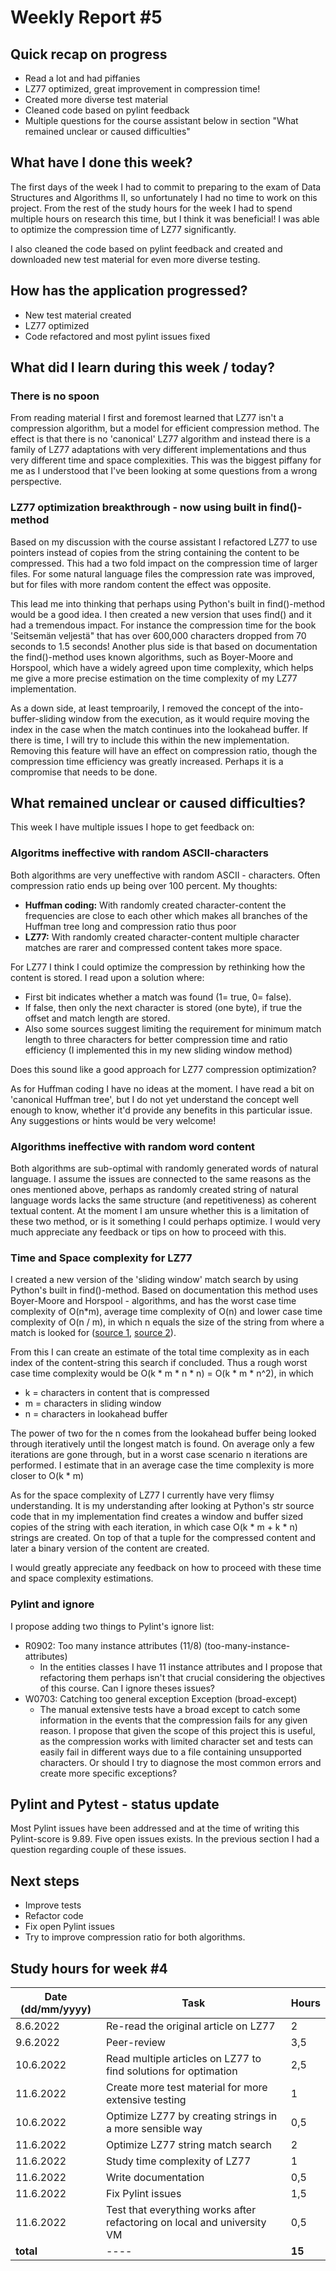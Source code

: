 # Weekly Report #5

## Quick recap on progress
- Read a lot and had piffanies
- LZ77 optimized, great improvement in compression time! 
- Created more diverse test material
- Cleaned code based on pylint feedback
- Multiple questions for the course assistant below in section "What remained unclear or caused difficulties"

## What have I done this week?
The first days of the week I had to commit to preparing to the exam of Data Structures and Algorithms II, so unfortunately I had no time to work on this project. From the rest of the study hours for the week I had to spend multiple hours on research this time, but I think it was beneficial! I was able to optimize the compression time of LZ77 significantly. 

I also cleaned the code based on pylint feedback and created and downloaded new test material for even more diverse testing. 

## How has the application progressed?
- New test material created
- LZ77 optimized
- Code refactored and most pylint issues fixed

## What did I learn during this week / today?

### There is no spoon
From reading material I first and foremost learned that LZ77 isn't a compression algorithm, but a model for efficient compression method. The effect is that there is no 'canonical' LZ77 algorithm and instead there is a family of LZ77 adaptations with very different implementations and thus very different time and space complexities. This was the biggest piffany for me as I understood that I've been looking at some questions from a wrong perspective. 

### LZ77 optimization breakthrough - now using built in find()-method
Based on my discussion with the course assistant I refactored LZ77 to use pointers instead of copies from the string containing the content to be compressed. This had a two fold impact on the compression time of larger files. For some natural language files the compression rate was improved, but for files with more random content the effect was opposite.  

This lead me into thinking that perhaps using Python's built in find()-method would be a good idea. I then created a new version that uses find() and it had a tremendous impact. For instance the compression time for the book 'Seitsemän veljestä" that has over 600,000 characters dropped from 70 seconds to 1.5 seconds! Another plus side is that based on documentation the find()-method uses known algorithms, such as Boyer-Moore and Horspool, which have a widely agreed upon time complexity, which helps me give a more precise estimation on the time complexity of my LZ77 implementation. 

As a down side, at least temproarily, I removed the concept of the into-buffer-sliding window from the execution, as it would require moving the index in the case when the match continues into the lookahead buffer. If there is time, I will try to include this within the new implementation. Removing this feature will have an effect on compression ratio, though the compression time efficiency was greatly increased. Perhaps it is a compromise that needs to be done. 


## What remained unclear or caused difficulties? 
This week I have multiple issues I hope to get feedback on:


### Algoritms ineffective with random ASCII-characters

Both algorithms are very uneffective with random ASCII - characters. Often compression ratio ends up being over 100 percent. My thoughts:
- **Huffman coding:** With randomly created character-content the frequencies are close to each other which makes all branches of the Huffman tree long and compression ratio thus poor
- **LZ77:** With randomly created character-content multiple character matches are rarer and compressed content takes more space. 

For LZ77 I think I could optimize the compression by rethinking how the content is stored. I read upon a solution where:
- First bit indicates whether a match was found (1= true, 0= false). 
- If false, then only the next character is stored (one byte), if true the offset and match length are stored. 
- Also some sources suggest limiting the requirement for minimum match length to three characters for better compression time and ratio efficiency (I implemented this in my new sliding window method)

Does this sound like a good approach for LZ77 compression optimization? 

As for Huffman coding I have no ideas at the moment. I have read a bit on 'canonical Huffman tree', but I do not yet understand the concept well enough to know, whether it'd provide any benefits in this particular issue. Any suggestions or hints would be very welcome! 

### Algorithms ineffective with random word content
Both algorithms are sub-optimal with randomly generated words of natural language. I assume the issues are connected to the same reasons as the ones mentioned above, perhaps as randomly created string of natural language words lacks the same structure (and repetitiveness) as coherent textual content. At the moment I am unsure whether this is a limitation of these two method, or is it something I could perhaps optimize. I would very much appreciate any feedback or tips on how to proceed with this. 

### Time and Space complexity for LZ77
I created a new version of the 'sliding window' match search by using Python's built in find()-method. Based on documentation this method uses Boyer-Moore and Horspool - algorithms, and has the worst case time complexity of O(n*m), average time complexity of O(n) and lower case time complexity of O(n / m), in which n equals the size of the string from where a match is looked for ([source 1](http://web.archive.org/web/20151113000216/effbot.org/zone/stringlib.htm), [source 2](https://hg.python.org/cpython/file/5444c2e22ff8/Objects/stringobject.c#l1742)). 

From this I can create an estimate of the total time complexity as in each index of the content-string this search if concluded. Thus a rough worst case time complexity would be O(k * m * n * n) = O(k * m * n^2), in which
- k = characters in content that is compressed
- m = characters in sliding window
- n = characters in lookahead buffer

The power of two for the n comes from the lookahead buffer being looked through iteratively until the longest match is found. On average only a few iterations are gone through, but in a worst case scenario n iterations are performed. I estimate that in an average case the time complexity is more closer to O(k * m)

As for the space complexity of LZ77 I currently have very flimsy understanding. It is my understanding after looking at Python's str source code that in my implementation find creates a window and buffer sized copies of the string with each iteration, in which case O(k * m + k * n) strings are created. On top of that a tuple for the compressed content and later a binary version of the content are created. 

I would greatly appreciate any feedback on how to proceed with these time and space complexity estimations. 

### Pylint and ignore
I propose adding two things to Pylint's ignore list:
- R0902: Too many instance attributes (11/8) (too-many-instance-attributes)
  - In the entities classes I have 11 instance attributes and I propose that refactoring them perhaps isn't that crucial considering the objectives of this course. Can I ignore theses issues? 
- W0703: Catching too general exception Exception (broad-except)
  - The manual extensive tests have a broad except to catch some information in the events that the compression fails for any given reason. I propose that given the scope of this project this is useful, as the compression works with limited character set and tests can easily fail in different ways due to a file containing unsupported characters. Or should I try to diagnose the most common errors and create more specific exceptions? 

## Pylint and Pytest - status update
Most Pylint issues have been addressed and at the time of writing this Pylint-score is 9.89. Five open issues exists. In the previous section I had a question regarding couple of these issues. 

## Next steps
- Improve tests
- Refactor code 
- Fix open Pylint issues
- Try to improve compression ratio for both algorithms. 

## Study hours for week #4

| Date (dd/mm/yyyy) |Task | Hours |
| ---- | ---- | ---- |
| 8.6.2022 | Re-read the original article on LZ77 | 2 |
| 9.6.2022 | Peer-review | 3,5 |
| 10.6.2022 | Read multiple articles on LZ77 to find solutions for optimation | 2,5 |
| 11.6.2022 | Create more test material for more extensive testing | 1 |
| 10.6.2022 | Optimize LZ77 by creating strings in a more sensible way | 0,5 |
| 11.6.2022 | Optimize LZ77 string match search | 2 |
| 11.6.2022 | Study time complexity of LZ77 | 1 |
| 11.6.2022 | Write documentation | 0,5 |
| 11.6.2022 | Fix Pylint issues | 1,5 |
| 11.6.2022 | Test that everything works after refactoring on local and university VM | 0,5 |
| **total**| ---- | **15** |
